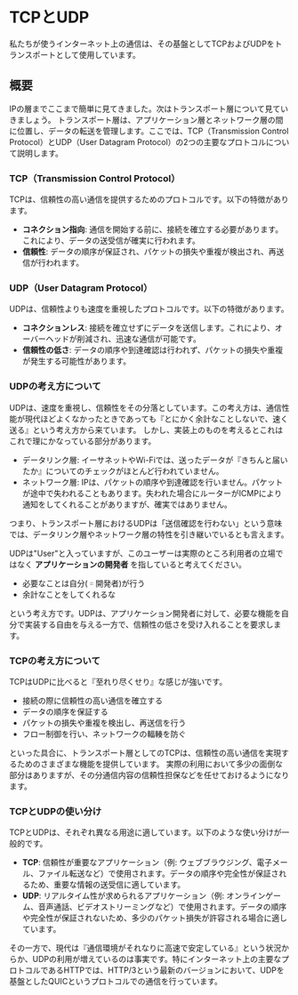 # TCPとUDP

私たちが使うインターネット上の通信は、その基盤としてTCPおよびUDPをトランスポートとして使用しています。

## 概要

IPの層までここまで簡単に見てきました。次はトランスポート層について見ていきましょう。
トランスポート層は、アプリケーション層とネットワーク層の間に位置し、データの転送を管理します。ここでは、TCP（Transmission Control Protocol）とUDP（User Datagram Protocol）の2つの主要なプロトコルについて説明します。

### TCP（Transmission Control Protocol）

TCPは、信頼性の高い通信を提供するためのプロトコルです。以下の特徴があります。

- **コネクション指向**: 通信を開始する前に、接続を確立する必要があります。これにより、データの送受信が確実に行われます。
- **信頼性**: データの順序が保証され、パケットの損失や重複が検出され、再送信が行われます。

### UDP（User Datagram Protocol）

UDPは、信頼性よりも速度を重視したプロトコルです。以下の特徴があります。

- **コネクションレス**: 接続を確立せずにデータを送信します。これにより、オーバーヘッドが削減され、迅速な通信が可能です。
- **信頼性の低さ**: データの順序や到達確認は行われず、パケットの損失や重複が発生する可能性があります。

### UDPの考え方について

UDPは、速度を重視し、信頼性をその分落としています。この考え方は、通信性能が現代ほどよくなかったときであっても『とにかく余計なことしないで、速く送る』という考え方から来ています。
しかし、実装上のものを考えるとこれはこれで理にかなっている部分があります。

- データリンク層: イーサネットやWi-Fiでは、送ったデータが『きちんと届いたか』についてのチェックがほとんど行われていません。
- ネットワーク層: IPは、パケットの順序や到達確認を行いません。パケットが途中で失われることもあります。失われた場合にルーターがICMPにより通知をしてくれることがありますが、確実ではありません。

つまり、トランスポート層におけるUDPは「送信確認を行わない」という意味では、データリンク層やネットワーク層の特性を引き継いでいるとも言えます。

UDPは"User"と入っていますが、このユーザーは実際のところ利用者の立場ではなく **アプリケーションの開発者** を指していると考えてください。

- 必要なことは自分(゠開発者)が行う
- 余計なことをしてくれるな

という考え方です。UDPは、アプリケーション開発者に対して、必要な機能を自分で実装する自由を与える一方で、信頼性の低さを受け入れることを要求します。

### TCPの考え方について

TCPはUDPに比べると『至れり尽くせり』な感じが強いです。

- 接続の際に信頼性の高い通信を確立する
- データの順序を保証する
- パケットの損失や重複を検出し、再送信を行う
- フロー制御を行い、ネットワークの輻輳を防ぐ

といった具合に、トランスポート層としてのTCPは、信頼性の高い通信を実現するためのさまざまな機能を提供しています。
実際の利用において多少の面倒な部分はありますが、その分通信内容の信頼性担保などを任せておけるようになります。

### TCPとUDPの使い分け

TCPとUDPは、それぞれ異なる用途に適しています。以下のような使い分けが一般的です。

- **TCP**: 信頼性が重要なアプリケーション（例: ウェブブラウジング、電子メール、ファイル転送など）で使用されます。データの順序や完全性が保証されるため、重要な情報の送受信に適しています。
- **UDP**: リアルタイム性が求められるアプリケーション（例: オンラインゲーム、音声通話、ビデオストリーミングなど）で使用されます。データの順序や完全性が保証されないため、多少のパケット損失が許容される場合に適しています。

その一方で、現代は『通信環境がそれなりに高速で安定している』という状況からか、UDPの利用が増えているのは事実です。特にインターネット上の主要なプロトコルであるHTTPでは、HTTP/3という最新のバージョンにおいて、UDPを基盤としたQUICというプロトコルでの通信を行っています。
